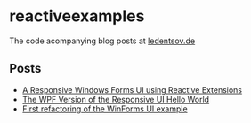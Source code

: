 reactiveexamples
================

The code acompanying blog posts at [ledentsov.de](http://ledentsov.de)

Posts
-----

- [A Responsive Windows Forms UI using Reactive Extensions](http://ledentsov.de/2013/02/16/a-responsive-windows-forms-ui-using-rx/)
- [The WPF Version of the Responsive UI Hello World](http://ledentsov.de/2013/02/17/the-wpf-version-of-responsive-ui-with-rx/)
- [First refactoring of the WinForms UI example](http://ledentsov.de/2013/02/17/first-refactoring-of-the-winforms-ui-example/)